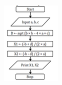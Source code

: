
![alt text](https://github.com/99003572/Arya-Calculator/blob/main/2.%20Design/Low%20Level%20Design/Quadratic/Structural.png)
